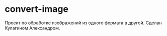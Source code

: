 # convert-image

Проект по обработке изображений из одного формата в другой. Сделан Кулагином Александром.
